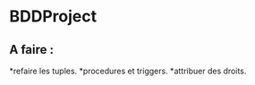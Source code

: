 # BDDProject

A faire :
-----------
  *refaire les tuples.
  *procedures et triggers.
  *attribuer des droits.
